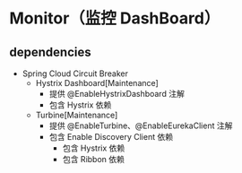 # Monitor（监控 DashBoard）

## dependencies

- Spring Cloud Circuit Breaker
    - Hystrix Dashboard[Maintenance]
        - 提供 @EnableHystrixDashboard 注解
        - 包含 Hystrix 依赖
    - Turbine[Maintenance]
        - 提供 @EnableTurbine、@EnableEurekaClient 注解
        - 包含 Enable Discovery Client 依赖
            - 包含 Hystrix 依赖
            - 包含 Ribbon 依赖
